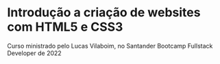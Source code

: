 # Introdução a criação de websites com HTML5 e CSS3

Curso ministrado pelo Lucas Vilaboim, no Santander Bootcamp Fullstack Developer de 2022 